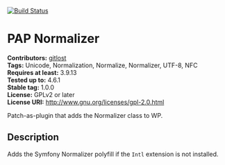 [![Build Status](https://travis-ci.org/gitlost/pap-normalizer.png?branch=master)](https://travis-ci.org/gitlost/pap-normalizer)
# PAP Normalizer #
**Contributors:** [gitlost](https://profiles.wordpress.org/gitlost)  
**Tags:** Unicode, Normalization, Normalize, Normalizer, UTF-8, NFC  
**Requires at least:** 3.9.13  
**Tested up to:** 4.6.1  
**Stable tag:** 1.0.0  
**License:** GPLv2 or later  
**License URI:** http://www.gnu.org/licenses/gpl-2.0.html  

Patch-as-plugin that adds the Normalizer class to WP.

## Description ##

Adds the Symfony Normalizer polyfill if the `Intl` extension is not installed.
